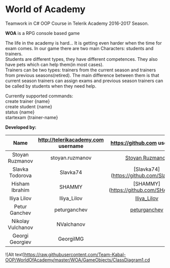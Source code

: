 # World of Academy
Teamwork in C# OOP Course in Telerik Academy 2016-2017 Season.

**WOA** is a RPG console based game

The life in the academy is hard... It is getting even harder when the time for exam comes.
In our game there are two main Characters: students and trainers. <br />
Students are different types, they have different competences. They also have pets which can help them(in most cases).<br />
Trainers can be two types: trainers from the current season and trainers from previous seasons(retired).
The main difference between them is that current season trainers can assign exams and previous season trainers can be called by students when they need help.

Currently supported commands:<br />
create trainer {name}<br />
create student {name}<br />
status {name}<br />
startexam {trainer-name}<br />

**Developed by:**

|       Name       | http://telerikacademy.com username |              https://github.com username              |
|:----------------:|:----------------------------------:|:-----------------------------------------------------:|
| Stoyan Ruzmanov  |           stoyan.ruzmanov          | [Stoyan Ruzmanov](https://github.com/RuzmanovDev/)    |
| Slavka Todorova  |            Slavka74                |         [Slavka74] (https://github.com/Slavka74)                                           |
|  Hisham Ibrahim  |              SHAMMY                |    [SHAMMY] (https://github.com/SHAMMY1)              |
| Iliya Lilov      |           Iliya_Lilov              |    [Iliya_Lilov](https://github.com/ilialilov)                                          |
|  Petur Ganchev   |           peturganchev             |    [peturganchev](https://github.com/peturganchev)    |
|Nikolay Vulchanov |           NValchanov               |                                                       |
| Georgi Georgiev  |           GeorgiIMG                |                                                       |

![Alt text]https://raw.githubusercontent.com/Team-Kabal-OOP/WorldOfAcademy/master/WOA/GameObjects/ClassDiagram1.cd